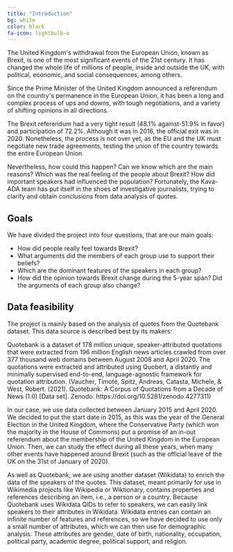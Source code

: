 ```yaml
---
title: "Introduction"
bg: white
color: black
fa-icon: lightbulb-o
---
```


The United Kingdom's withdrawal from the European Union, known as Brexit, is one of the most significant events of the 21st century. It has changed the whole life of millions of people, inside and outside the UK, with political, economic, and social consequences, among others.

Since the Prime Minister of the United Kingdom announced a referendum on the country's permanence in the European Union, it has been a long and complex process of ups and downs, with tough negotiations, and a variety of shifting opinions in all directions. 

The Brexit referendum had a very tight result (48.1% against-51.9% in favor) and participation of 72.2%. Although it was in 2016, the official exit was in 2020. Nonetheless, the process is not over yet, as the EU and the UK must negotiate new trade agreements, testing the union of the country towards the entire European Union.

Nevertheless, how could this happen? Can we know which are the main reasons? Which was the real feeling of the people about Brexit? How did important speakers had influenced the population? Fortunately, the Kava-ADA team has put itself in the shoes of investigative journalists, trying to clarify and obtain conclusions from data analysis of quotes.


## Goals

We have divided the project into four questions, that are our main goals:
- How did people really feel towards Brexit? 
- What arguments did the members of each group use to support their beliefs?
- Which are the dominant features of the speakers in each group?
- How did the opinion towards Brexit change during the 5-year span? Did the arguments of each group also change?

## Data feasibility

The project is mainly based on the analysis of quotes from the Quotebank dataset. This data source is described best by its makers:
<div class="note">
  <p> Quotebank is a dataset of 178 million unique, speaker-attributed quotations that were extracted from 196 million English news articles crawled from over 377 thousand web domains between August 2008 and April 2020. The quotations were extracted and attributed using Quobert, a distantly and minimally supervised end-to-end, language-agnostic framework for quotation attribution.
(Vaucher, Timoté, Spitz, Andreas, Catasta, Michele, & West, Robert. (2021). Quotebank: A Corpus of Quotations from a Decade of News (1.0) [Data set]. Zenodo. https://doi.org/10.5281/zenodo.4277311)</p>
</div>

In our case, we use data collected between January 2015 and April 2020. We decided to put the start date in 2015, as this was the year of the General Election in the United Kingdom, where the Conservative Party (which won the majority in the House of Commons) put a promise of an in-out referendum about the membership of the United Kingdom in the European Union. Then, we can study the effect during all these years, when many other events have happened around Brexit (such as the official leave of the UK on the 31st of January of 2020).

As well as Quotebank, we are using another dataset (Wikidata) to enrich the data of the speakers of the quotes. This dataset, meant primarily for use in Wikimedia projects like Wikipedia or Wiktionary, contains properties and references describing an item, i.e., a person or a country. Because Quotebank uses Wikidata QIDs to refer to speakers, we can easily link speakers to their attributes in Wikidata. Wikidata entries can contain an infinite number of features and references, so we have decided to use only a small number of attributes, which we can then use for demographic analysis. These attributes are gender, date of birth, nationality, occupation, political party, academic degree, political support, and religion.
